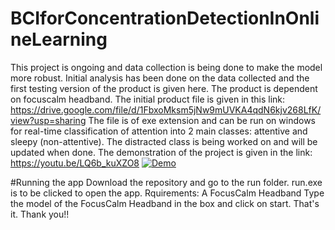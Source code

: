 # BCIforConcentrationDetectionInOnlineLearning
This project is ongoing and data collection is being done to make the model more robust. Initial analysis has been done on the data collected and the first testing version of the product is given here. The product is dependent on focuscalm headband. 
The initial product file is given in this link: https://drive.google.com/file/d/1FbxoMksm5jNw9mUVKA4qdN6kjv268LfK/view?usp=sharing
The file is of exe extension and can be run on windows for real-time classification of attention into 2 main classes: attentive and sleepy (non-attentive). The distracted class is being worked on and will be updated when done. 
The demonstration of the project is given in the link: https://youtu.be/LQ6b_kuXZO8
[![Demo](DemoAttentionGIF.gif)]([DemoAttention.mp4](https://youtu.be/dnkO_qrWpBk))


#Running the app
Download the repository and go to the run folder.
run.exe is to be clicked to open the app. 
Rquirements: A FocusCalm Headband
Type the model of the FocusCalm Headband in the box and click on start. That's it. Thank you!!
